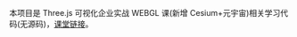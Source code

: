 本项目是 Three.js 可视化企业实战 WEBGL 课(新增 Cesium+元宇宙)相关学习代码(无源码)，[课堂链接](https://study.163.com/course/introduction/1212491801.htm?inLoc=ss_ssjg_tjlb_threejs)。
